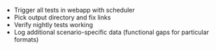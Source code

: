 * Trigger all tests in webapp with scheduler
* Pick output directory and fix links
* Verify nightly tests working
* Log additional scenario-specific data (functional gaps for particular formats)